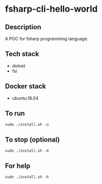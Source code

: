 # fsharp-cli-hello-world

## Description
A POC for fsharp programming language.

## Tech stack
- dotnet
- fsi

## Docker stack
- ubuntu:18.04

## To run
`sudo ./install.sh -u`

## To stop (optional)
`sudo ./install.sh -d`

## For help
`sudo ./install.sh -h`
